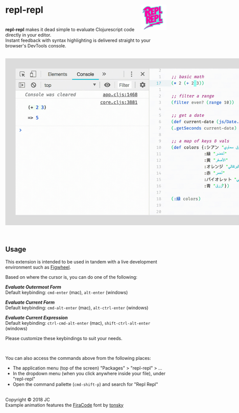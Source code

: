 # repl-repl <img src="./images/rr-sticker.jpg" height="80px" align="right" />
&nbsp;  
**repl-repl** makes it dead simple to evaluate Clojurescript code directly in your editor.  
Instant feedback with syntax highlighting is delivered straight to your browser's DevTools console.  
&nbsp;

<img style="max-width:900px" src="./images/repl-repl-screen-3.gif" alt="repl-repl example animation"/>

&nbsp;
## Usage ##
This extension is intended to be used in tandem with a live development environment such as [Figwheel](https://figwheel.org/).

Based on where the cursor is, you can do one of the following:

***Evaluate Outermost Form***  
Default keybinding: `cmd-enter` (mac), `alt-enter` (windows)

***Evaluate Current Form***  
Default keybinding: `cmd-alt-enter` (mac), `alt-ctrl-enter` (windows)

***Evaluate Current Expression***  
Default keybinding: `ctrl-cmd-alt-enter` (mac), `shift-ctrl-alt-enter` (windows)

Please customize these keybindings to suit your needs.  

&nbsp;

You can also access the commands above from the following places:  
- The application menu (top of the screen) "Packages" > "repl-repl" > ...  
- In the dropdown menu (when you click anywhere inside your file), under "repl-repl"  
- Open the command pallette (`cmd-shift-p`) and search for "Repl Repl"

&nbsp;  
Copyright © 2018 JC  
Example animation features the [FiraCode](https://github.com/tonsky/FiraCode) font by [tonsky](https://github.com/tonsky)
